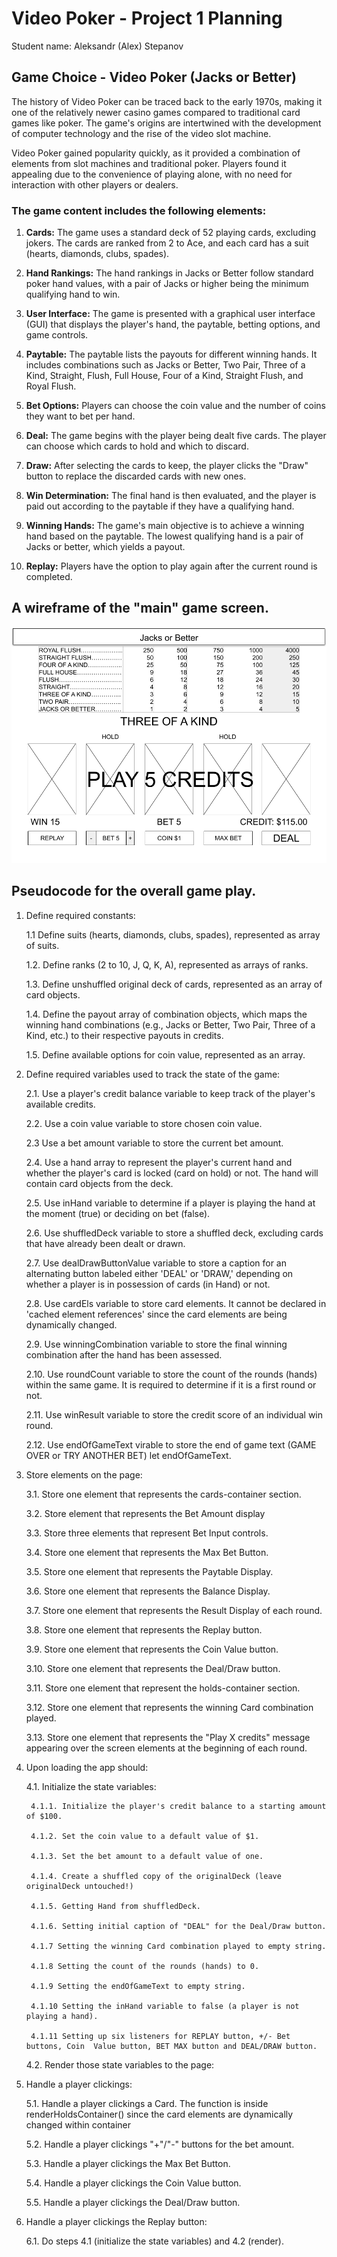 # Video Poker - Project 1 Planning

Student name: Aleksandr (Alex) Stepanov

## Game Choice - Video Poker (Jacks or Better)

The history of Video Poker can be traced back to the early 1970s, making it one of the relatively newer casino games compared to traditional card games like poker. The game's origins are intertwined with the development of computer technology and the rise of the video slot machine.

Video Poker gained popularity quickly, as it provided a combination of elements from slot machines and traditional poker. Players found it appealing due to the convenience of playing alone, with no need for interaction with other players or dealers.

### The game content includes the following elements:

1. __Cards:__ The game uses a standard deck of 52 playing cards, excluding jokers. The cards are ranked from 2 to Ace, and each card has a suit (hearts, diamonds, clubs, spades).

2. __Hand Rankings:__ The hand rankings in Jacks or Better follow standard poker hand values, with a pair of Jacks or higher being the minimum qualifying hand to win.

3. __User Interface:__ The game is presented with a graphical user interface (GUI) that displays the player's hand, the paytable, betting options, and game controls.

4. __Paytable:__ The paytable lists the payouts for different winning hands. It includes combinations such as Jacks or Better, Two Pair, Three of a Kind, Straight, Flush, Full House, Four of a Kind, Straight Flush, and Royal Flush.

5. __Bet Options:__ Players can choose the coin value and the number of coins they want to bet per hand.

6. __Deal:__ The game begins with the player being dealt five cards. The player can choose which cards to hold and which to discard.

7. __Draw:__ After selecting the cards to keep, the player clicks the "Draw" button to replace the discarded cards with new ones.

8. __Win Determination:__ The final hand is then evaluated, and the player is paid out according to the paytable if they have a qualifying hand.

9. __Winning Hands:__ The game's main objective is to achieve a winning hand based on the paytable. The lowest qualifying hand is a pair of Jacks or better, which yields a payout.

10. __Replay:__ Players have the option to play again after the current round is completed.

## A wireframe of the "main" game screen.
![Video Poker Wireframe](../assets/Video%20Poker%20Wireframe.png)

## Pseudocode for the overall game play.

1. Define required constants:

    1.1 Define suits (hearts, diamonds, clubs, spades), represented as array of suits.

    1.2. Define ranks (2 to 10, J, Q, K, A), represented as arrays of ranks.

    1.3. Define unshuffled original deck of cards, represented as an array of card objects.

    1.4. Define the payout array of combination objects, which maps the winning hand combinations (e.g., Jacks or Better, Two Pair, Three of a Kind, etc.) to their respective payouts in credits.

    1.5. Define available options for coin value, represented as an array.

2. Define required variables used to track the state of the game:

    2.1. Use a player's credit balance variable to keep track of the player's available credits.

    2.2. Use a coin value variable to store chosen coin value.
    
    2.3 Use a bet amount variable to store the current bet amount.
    
    2.4. Use a hand array to represent the player's current hand and whether the player's card is locked (card on hold) or not. The hand will contain card objects from the deck.

    2.5. Use inHand variable to determine if a player is playing the hand at the moment (true) or deciding on bet (false).
    
    2.6. Use shuffledDeck variable to store a shuffled deck, excluding cards that have already been dealt or drawn.
    
    2.7. Use dealDrawButtonValue variable to store a caption for an alternating button labeled either 'DEAL' or 'DRAW,' depending on whether a player is in possession of cards (in Hand) or not.
    
    2.8. Use cardEls variable to store card elements. It cannot be declared in 'cached element references' since the card elements are being dynamically changed.
    
    2.9. Use winningCombination variable to store the final winning combination after the hand has been assessed.
    
    2.10. Use roundCount variable to store the count of the rounds (hands) within the same game. It is required to determine if it is a first round or not.
    
    2.11. Use winResult variable to store the credit score of an individual win round.

    2.12. Use endOfGameText virable to store the end of game text (GAME OVER or TRY ANOTHER BET)
let endOfGameText.

3. Store elements on the page:

    3.1. Store one element that represents the cards-container section.

    3.2. Store element that represents the Bet Amount display

    3.3. Store three elements that represent Bet Input controls.

    3.4. Store one element that represents the Max Bet Button.

    3.5. Store one element that represents the Paytable Display.

    3.6. Store one element that represents the Balance Display.

    3.7. Store one element that represents the Result Display of each round.

    3.8. Store one element that represents the Replay button.

    3.9. Store one element that represents the Coin Value button.

    3.10. Store one element that represents the Deal/Draw button.

    3.11. Store one element that represent the holds-container section.

    3.12. Store one element that represents the winning Card combination played.

    3.13. Store one element that represents the "Play X credits" message appearing over the screen elements at the beginning of each round.



4. Upon loading the app should:

    4.1. Initialize the state variables:

        4.1.1. Initialize the player's credit balance to a starting amount of $100.

        4.1.2. Set the coin value to a default value of $1.

        4.1.3. Set the bet amount to a default value of one.

        4.1.4. Create a shuffled copy of the originalDeck (leave originalDeck untouched!)

        4.1.5. Getting Hand from shuffledDeck.

        4.1.6. Setting initial caption of "DEAL" for the Deal/Draw button.

        4.1.7 Setting the winning Card combination played to empty string.

        4.1.8 Setting the count of the rounds (hands) to 0.

        4.1.9 Setting the endOfGameText to empty string.

        4.1.10 Setting the inHand variable to false (a player is not playing a hand).

        4.1.11 Setting up six listeners for REPLAY button, +/- Bet buttons, Coin  Value button, BET MAX button and DEAL/DRAW button.


    4.2. Render those state variables to the page:


5. Handle a player clickings:

    5.1. Handle a player clickings a Card. The function is inside renderHoldsContainer() since the card elements are dynamically changed within container

    5.2. Handle a player clickings "+"/"-" buttons for the bet amount.

    5.3. Handle a player clickings the Max Bet Button.

    5.4. Handle a player clickings the Coin Value button.

    5.5. Handle a player clickings the Deal/Draw button.

6. Handle a player clickings the Replay button:

    6.1. Do steps 4.1 (initialize the state variables) and 4.2 (render).

    